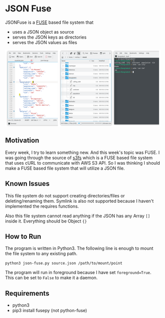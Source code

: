 # JSON Fuse

JSONFuse is a [FUSE](https://en.wikipedia.org/wiki/Filesystem_in_Userspace) based file system that 

- uses a JSON object as source
- serves the JSON keys as directories
- serves the JSON values as files

![Screen](screen.png)

## Motivation

Every week, I try to learn something new. And this week's topic was FUSE. I was going through the source of [s3fs](https://github.com/s3fs-fuse/s3fs-fuse) which is a FUSE based file system that uses cURL to communicate with AWS S3 API. So I was thinking I should make a FUSE based file system that will utilize a JSON file.

## Known Issues

This file system do not support creating directories/files or deleting/renaming them. Symlink is also not supported because I haven't implemented the requires functions.

Also this file system cannot read anything if the JSON has any Array `[]` inside it. Everything should be Object `{}`

## How to Run

The program is written in Python3. The following line is enough to mount the file system to any existing path.

```
python3 json-fuse.py source.json /path/to/mount/point
```

The program will run in foreground because I have set `foreground=True`. This can be set to `False` to make it a daemon.

## Requirements

* python3
* pip3 install fusepy (not python-fuse)
